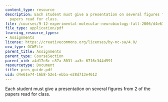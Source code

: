 ```yaml
---
content_type: resource
description: Each student must give a presentation on several figures from 2 of the
  papers read for class.
file: /courses/9-12-experimental-molecular-neurobiology-fall-2006/d4e61e7416b852e1ebbae28d713e4612_pres_guide.pdf
file_type: application/pdf
learning_resource_types:
- Assignments
license: https://creativecommons.org/licenses/by-nc-sa/4.0/
ocw_type: OCWFile
parent_title: Assignments
parent_type: CourseSection
parent_uid: a4d17e8c-c87a-8031-aa3c-6716c344d591
resourcetype: Document
title: pres_guide.pdf
uid: d4e61e74-16b8-52e1-ebba-e28d713e4612
---
```

Each student must give a presentation on several figures from 2 of the papers read for class.